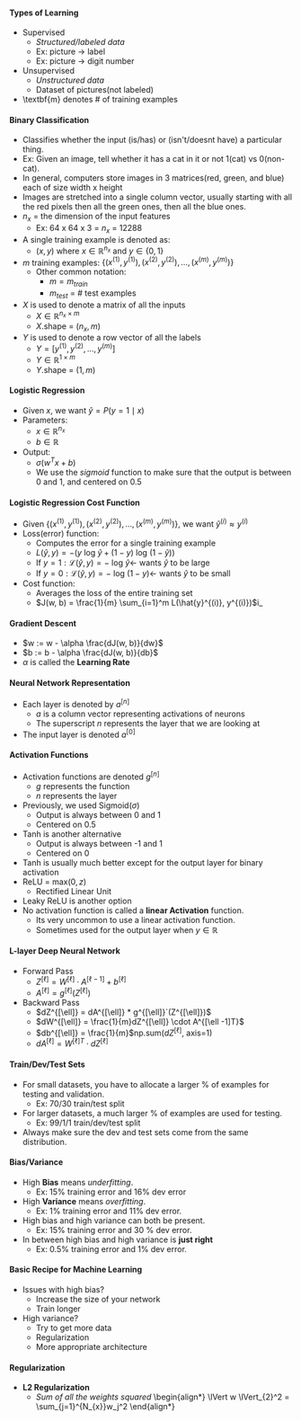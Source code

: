 #### Types of Learning
- Supervised
	- *Structured/labeled data*
	- Ex: picture $\rightarrow$ label
	- Ex: picture $\rightarrow$ digit number
- Unsupervised
	- *Unstructured data*
	- Dataset of pictures(not labeled)
- \textbf{m} denotes # of training examples

#### Binary Classification
- Classifies whether the input (is/has) or (isn't/doesnt have) a particular thing.
- Ex: Given an image, tell whether it has a cat in it or not 1(cat) vs 0(non-cat).
- In general, computers store images in 3 matrices(red, green, and blue) each of size width x height
- Images are stretched into a single column vector, usually starting with all the red pixels
then all the green ones, then all the blue ones.
- $n_x$ = the dimension of the input features
	- Ex: 64 x 64 x 3 = $n_x$ = 12288
- A single training example is denoted as:
	- $(x, y)$ where $x \in \mathbb{R}^{n_x}$ and $y \in \{0, 1\}$
- $m$ training examples: $\{(x^{(1)}, y^{(1)}), (x^{(2)}, y^{(2)}),\ldots, (x^{(m)}, y^{(m)})\}$
	- Other common notation:
		- $m = m_{train}$
		- $m_{test}$ = # test examples
- $X$ is used to denote a matrix of all the inputs
	- $X \in \mathbb{R}^{n_x \times m}$
	- $X$.shape = $(n_x, m)$
- $Y$ is used to denote a row vector of all the labels
	- $Y = [y^{(1)},y^{(2)},\ldots, y^{(m)}]$
	- $Y \in \mathbb{R}^{1 \times m}$
	- $Y$.shape = $(1, m)$

#### Logistic Regression
- Given $x$, we want $\hat{y} = P(y=1 \mid x)$
- Parameters:
	- $x \in \mathbb{R}^{n_x}$
	- $b \in \mathbb{R}$
- Output:
	- $\sigma(w^Tx + b)$
	- We use the *sigmoid* function to make sure that the output is between 0 and 1, and centered on 0.5

#### Logistic Regression Cost Function
- Given $\{(x^{(1)}, y^{(1)}), (x^{(2)}, y^{(2)}),\ldots, (x^{(m)}, y^{(m)})\}$, we want $\hat{y}^{(i)} \approx y^{(i)}$
- Loss(error) function:
	- Computes the error for a single training example
	- $L(\hat{y}, y) = -(y$ log $\hat{y} + (1-y)$ log $(1-\hat{y}))$
	- If $y=1: \mathcal{L}(\hat{y}, y) = -$ log $\hat{y} \leftarrow$ wants $\hat{y}$ to be large
	- If $y=0: \mathcal{L}(\hat{y}, y) = -$ log $(1-y) \leftarrow$ wants $\hat{y}$ to be small
- Cost function:
	- Averages the loss of the entire training set
	- $J(w, b) = \frac{1}{m} \sum_{i=1}^m L(\hat{y}^{(i)}, y^{(i)})$i_

#### Gradient Descent
- $w := w - \alpha \frac{dJ(w, b)}{dw}$
- $b := b - \alpha \frac{dJ(w, b)}{db}$
- $\alpha$ is called the **Learning Rate**

#### Neural Network Representation
- Each layer is denoted by $a^{[n]}$ 
	- $a$ is a column vector representing activations of neurons
	- The superscript $n$ represents the layer that we are looking at
- The input layer is denoted $a^{[0]}$

#### Activation Functions
- Activation functions are denoted $g^{[n]}$
	- $g$ represents the function
	- $n$ represents the layer
- Previously, we used Sigmoid($\sigma$)
	- Output is always between 0 and 1
	- Centered on 0.5
- Tanh is another alternative
	- Output is always between -1 and 1
	- Centered on 0
- Tanh is usually much better except for the output layer for binary activation
- ReLU = max$(0, z)$
	- Rectified Linear Unit
- Leaky ReLU is another option
- No activation function is called a **linear Activation** function.
	- Its very uncommon to use a linear activation function.
	- Sometimes used for the output layer when $y \in \mathbb{R}$

#### L-layer Deep Neural Network
- Forward Pass
	- $Z^{[\ell]} = W^{[\ell]} \cdot A^{[\ell -1]} + b^{[\ell]}$
	- $A^{[\ell]} = g^{[\ell]}(Z^{[\ell]})$
- Backward Pass
	- $dZ^{[\ell]} = dA^{[\ell]} * g^{[\ell]}`(Z^{[\ell]})$
	- $dW^{[\ell]} = \frac{1}{m}dZ^{[\ell]} \cdot A^{[\ell -1]T}$
	- $db^{[\ell]} = \frac{1}{m}$np.sum$(dZ^{[\ell]}$, axis=1$)$
	- $dA^{[\ell]} = W^{[\ell]T} \cdot dZ^{[\ell]}$


#### Train/Dev/Test Sets
- For small datasets, you have to allocate a larger % of examples for testing and validation. 
	- Ex: 70/30 train/test split
- For larger datasets, a much larger % of examples are used for testing.
	- Ex: 99/1/1 train/dev/test split
- Always make sure the dev and test sets come from the same distribution.

#### Bias/Variance
- High **Bias** means *underfitting*.
	- Ex: 15% training error and 16% dev error
- High **Variance** means *overfitting*.
	- Ex: 1% training error and 11% dev error.
- High bias and high variance can both be present.
	- Ex: 15% training error and 30 % dev error.
- In between high bias and high variance is **just right**
	- Ex: 0.5% training error and 1% dev error.

#### Basic Recipe for Machine Learning
- Issues with high bias?
	- Increase the size of your network
	- Train longer
- High variance?
	- Try to get more data
	- Regularization
	- More appropriate architecture

#### Regularization
- **L2 Regularization**
	- *Sum of all the weights squared*
\begin{align*}
\lVert w \lVert_{2}^2 = \sum_{j=1}^{N_{x}}w_j^2
\end{align*}



